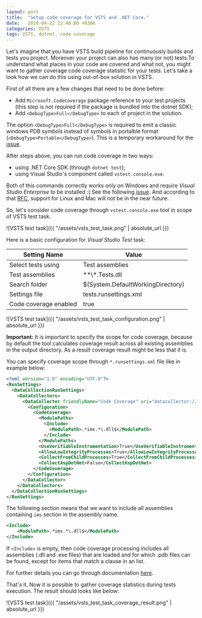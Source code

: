```yaml
---
layout: post
title:  "Setup code coverage for VSTS and .NET Core."
date:   2018-04-22 22:48:00 +0300
categories: VSTS
tags: VSTS, dotnet, code coverage
---
```


Let's imagine that you have VSTS build pipeline for continuously builds and tests you project. Moreover your project can also has many (or not) tests.To understand what places in your code are covered and what not, you might want to gather coverage code coverage statistic for your tests. Let's take a look how we can do this using out-of-box solution in VSTS.

First of all there are a few changes that need to be done before:

*   Add `Microsoft.CodeCoverage` package reference to your test projects (this step is not required if the package is bundled into the dotnet SDK);
*   Add `<DebugType>Full</DebugType>` to each of project in the solution.

The option `<DebugType>Full</DebugType>` is required to emit a classic windows PDB symbols instead of symbols in portalble format (`<DebugType>Portable</DebugType>`). This is a temporary workaround for the [issue](https://github.com/Microsoft/vstest/issues/800).

After steps above, you can run code coverage in two ways:

*   using .NET Core SDK (through `dotnet test`);
*   using Visual Studio's component called `vstest.console.exe`.

Both of this commands correctly works only on Windows and require _Visual Studio Enterprise_ to be installed :( See the following [issue](https://github.com/Microsoft/vstest/issues/1312). And according to that [RFC](https://github.com/Microsoft/vstest-docs/blob/master/RFCs/0021-CodeCoverageForNetCore.md), support for Linux and Mac will not be in the near future.

So, let's consider code coverage through `vstest.console.exe` tool in scope of VSTS test task.

![VSTS test task]({{ "/assets/vsts_test_task.png" | absolute_url }})

Here is a basic configuration for _Visual Studio Test_ task:

| Setting Name          | Value                             |
| --------------------- | --------------------------------- |
| Select tests using    | Test assemblies                   |
| Test assemblies       | \*\*\\\*.Tests.dll                |
| Search folder         | $(System.DefaultWorkingDirectory) |
| Settings file         | tests.runsettings.xml             |
| Code coverage enabled | true                              |

![VSTS test task]({{ "/assets/vsts_test_task_configuration.png" | absolute_url }})

**Important:** It is important to specify the scope for code coverage, because by default the tool calculates coverage result across all existing assemblies in the output directory. As a result coverage result might be less that it is.

You can specify coverage scope through `*.runsettings.xml` file like in example below:

```xml
<?xml version="1.0" encoding="UTF-8"?>
<RunSettings>
  <DataCollectionRunSettings>
    <DataCollectors>
      <DataCollector friendlyName="Code Coverage" uri="datacollector://Microsoft/CodeCoverage/2.0">
        <Configuration>
          <CodeCoverage>
            <ModulePaths>
              <Include>
                <ModulePath>.*ims.*\.dll$</ModulePath>
              </Include>
            </ModulePaths>
            <UseVerifiableInstrumentation>True</UseVerifiableInstrumentation>
            <AllowLowIntegrityProcesses>True</AllowLowIntegrityProcesses>
            <CollectFromChildProcesses>True</CollectFromChildProcesses>
            <CollectAspDotNet>False</CollectAspDotNet>
          </CodeCoverage>
        </Configuration>
      </DataCollector>
    </DataCollectors>
  </DataCollectionRunSettings>
</RunSettings>
```

The following section means that we want to include all assemblies containing `ims` section in the assembly name.

```xml
<Include>
    <ModulePath>.*ims.*\.dll$</ModulePath>
</Include>
```

If `<Include>` is empty, then code coverage processing includes all assemblies (.dll and .exe files) that are loaded and for which .pdb files can be found, except for items that match a clause in an <Exclude> list.

For further details you can go through documentation [here](https://msdn.microsoft.com/en-us/library/jj159530.aspx).

That's it. Now it is possible to gather coverage statistics during tests execution. The result should looks like below:

![VSTS test task]({{ "/assets/vsts_test_task_coverage_result.png" | absolute_url }})
